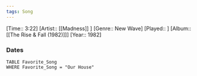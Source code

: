 ```yaml
---
tags: Song  
---
```

[Time:: 3:22]
[Artist:: [[Madness]] ]
[Genre:: New Wave]
[Played:: ]
[Album:: [[The Rise & Fall (1982)]]]
[Year:: 1982]
### Dates
````dataview
TABLE Favorite_Song
WHERE Favorite_Song = "Our House"
````